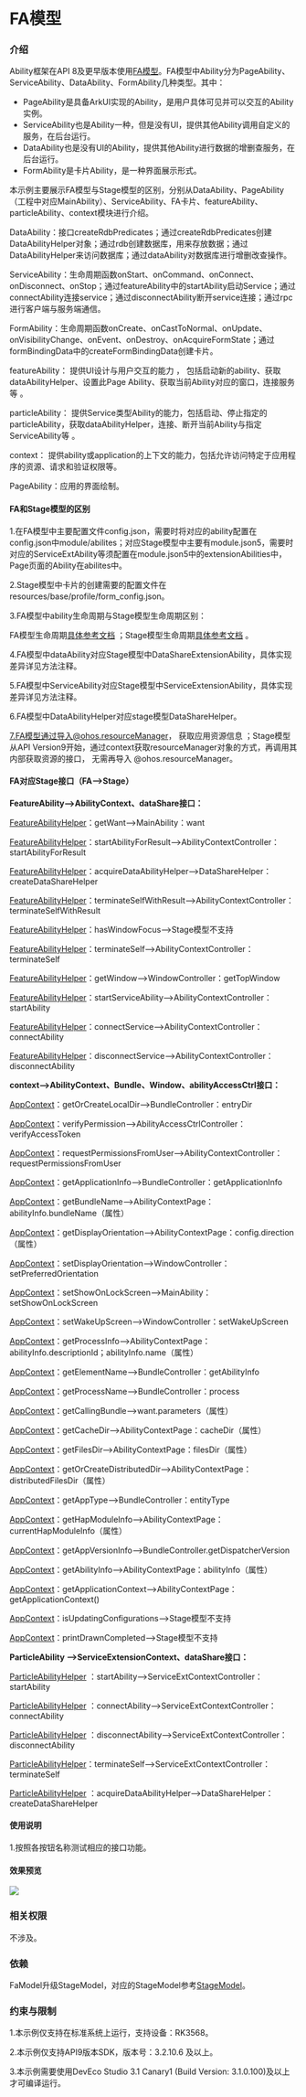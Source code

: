 # FA模型

### 介绍

Ability框架在API 8及更早版本使用[FA模型](https://gitee.com/openharmony/docs/blob/master/zh-cn/application-dev/ability/fa-brief.md)。FA模型中Ability分为PageAbility、ServiceAbility、DataAbility、FormAbility几种类型。其中：

- PageAbility是具备ArkUI实现的Ability，是用户具体可见并可以交互的Ability实例。
- ServiceAbility也是Ability一种，但是没有UI，提供其他Ability调用自定义的服务，在后台运行。
- DataAbility也是没有UI的Ability，提供其他Ability进行数据的增删查服务，在后台运行。
- FormAbility是卡片Ability，是一种界面展示形式。

本示例主要展示FA模型与Stage模型的区别，分别从DataAbility、PageAbility（工程中对应MainAbility）、ServiceAbility、FA卡片、featureAbility、particleAbility、context模块进行介绍。

DataAbility：接口createRdbPredicates；通过createRdbPredicates创建DataAbilityHelper对象；通过rdb创建数据库，用来存放数据；通过DataAbilityHelper来访问数据库；通过dataAbility对数据库进行增删改查操作。

ServiceAbility：生命周期函数onStart、onCommand、onConnect、onDisconnect、onStop；通过featureAbility中的startAbility启动Service；通过connectAbility连接service；通过disconnectAbility断开service连接；通过rpc进行客户端与服务端通信。

FormAbility：生命周期函数onCreate、onCastToNormal、onUpdate、onVisibilityChange、onEvent、onDestroy、onAcquireFormState；通过formBindingData中的createFormBindingData创建卡片。

featureAbility： 提供UI设计与用户交互的能力 ， 包括启动新的ability、获取dataAbilityHelper、设置此Page Ability、获取当前Ability对应的窗口，连接服务等 。

particleAbility： 提供Service类型Ability的能力，包括启动、停止指定的particleAbility，获取dataAbilityHelper，连接、断开当前Ability与指定ServiceAbility等 。

context： 提供ability或application的上下文的能力，包括允许访问特定于应用程序的资源、请求和验证权限等。

PageAbility：应用的界面绘制。

#### FA和Stage模型的区别

1.在FA模型中主要配置文件config.json，需要时将对应的ability配置在config.json中module/abilites；对应Stage模型中主要有module.json5，需要时对应的ServiceExtAbility等须配置在module.json5中的extensionAbilities中，Page页面的Ability在abilites中。

2.Stage模型中卡片的创建需要的配置文件在resources/base/profile/form_config.json。

3.FA模型中ability生命周期与Stage模型生命周期区别：

FA模型生命周期[具体参考文档](https://gitee.com/openharmony/docs/blob/master/zh-cn/application-dev/ability/fa-brief.md#生命周期) ；Stage模型生命周期[具体参考文档](https://gitee.com/openharmony/docs/blob/master/zh-cn/application-dev/ability/stage-brief.md#生命周期) 。

4.FA模型中dataAbility对应Stage模型中DataShareExtensionAbility，具体实现差异详见方法注释。

5.FA模型中ServiceAbility对应Stage模型中ServiceExtensionAbility，具体实现差异详见方法注释。

6.FA模型中DataAbilityHelper对应stage模型DataShareHelper。

7.FA模型通过导入@ohos.resourceManager， 获取应用资源信息 ；Stage模型从API Version9开始，通过context获取resourceManager对象的方式，再调用其内部获取资源的接口， 无需再导入 @ohos.resourceManager。

#### FA对应Stage接口（FA-->Stage）

**FeatureAbility——>AbilityContext、dataShare接口：**

[FeatureAbilityHelper](./entry/src/main/ets/MainAbility/feature/FeatureAbilityHelper.ts)：getWant——>MainAbility：want

[FeatureAbilityHelper](./entry/src/main/ets/MainAbility/feature/FeatureAbilityHelper.ts)：startAbilityForResult——>AbilityContextController：startAbilityForResult

[FeatureAbilityHelper](./entry/src/main/ets/MainAbility/feature/FeatureAbilityHelper.ts)：acquireDataAbilityHelper——>DataShareHelper：createDataShareHelper

[FeatureAbilityHelper](./entry/src/main/ets/MainAbility/feature/FeatureAbilityHelper.ts)：terminateSelfWithResult——>AbilityContextController：terminateSelfWithResult

[FeatureAbilityHelper](./entry/src/main/ets/MainAbility/feature/FeatureAbilityHelper.ts)：hasWindowFocus——>Stage模型不支持

[FeatureAbilityHelper](./entry/src/main/ets/MainAbility/feature/FeatureAbilityHelper.ts)：terminateSelf——>AbilityContextController：terminateSelf

[FeatureAbilityHelper](./entry/src/main/ets/MainAbility/feature/FeatureAbilityHelper.ts)：getWindow——>WindowController：getTopWindow

[FeatureAbilityHelper](./entry/src/main/ets/MainAbility/feature/FeatureAbilityHelper.ts)：startServiceAbility——>AbilityContextController：startAbility

[FeatureAbilityHelper](./entry/src/main/ets/MainAbility/feature/FeatureAbilityHelper.ts)：connectService——>AbilityContextController：connectAbility

[FeatureAbilityHelper](./entry/src/main/ets/MainAbility/feature/FeatureAbilityHelper.ts)：disconnectService——>AbilityContextController：disconnectAbility



**context-->AbilityContext、Bundle、Window、abilityAccessCtrl接口：**

[AppContext](./entry/src/main/ets/MainAbility/feature/AppContext.ts)：getOrCreateLocalDir——>BundleController：entryDir

[AppContext](./entry/src/main/ets/MainAbility/feature/AppContext.ts)：verifyPermission——>AbilityAccessCtrlController：verifyAccessToken

[AppContext](./entry/src/main/ets/MainAbility/feature/AppContext.ts)：requestPermissionsFromUser——>AbilityContextController：requestPermissionsFromUser

[AppContext](./entry/src/main/ets/MainAbility/feature/AppContext.ts)：getApplicationInfo——>BundleController：getApplicationInfo

[AppContext](./entry/src/main/ets/MainAbility/feature/AppContext.ts)：getBundleName——>AbilityContextPage：abilityInfo.bundleName（属性）

[AppContext](./entry/src/main/ets/MainAbility/feature/AppContext.ts)：getDisplayOrientation——>AbilityContextPage：config.direction（属性）

[AppContext](./entry/src/main/ets/MainAbility/feature/AppContext.ts)：setDisplayOrientation——>WindowController：setPreferredOrientation

[AppContext](./entry/src/main/ets/MainAbility/feature/AppContext.ts)：setShowOnLockScreen——>MainAbility：setShowOnLockScreen

[AppContext](./entry/src/main/ets/MainAbility/feature/AppContext.ts)：setWakeUpScreen——>WindowController：setWakeUpScreen

[AppContext](./entry/src/main/ets/MainAbility/feature/AppContext.ts)：getProcessInfo——>AbilityContextPage：abilityInfo.descriptionId；abilityInfo.name（属性）

[AppContext](./entry/src/main/ets/MainAbility/feature/AppContext.ts)：getElementName——>BundleController：getAbilityInfo

[AppContext](./entry/src/main/ets/MainAbility/feature/AppContext.ts)：getProcessName——>BundleController：process

[AppContext](./entry/src/main/ets/MainAbility/feature/AppContext.ts)：getCallingBundle——>want.parameters（属性）

[AppContext](./entry/src/main/ets/MainAbility/feature/AppContext.ts)：getCacheDir——>AbilityContextPage：cacheDir（属性）

[AppContext](./entry/src/main/ets/MainAbility/feature/AppContext.ts)：getFilesDir——>AbilityContextPage：filesDir（属性）

[AppContext](./entry/src/main/ets/MainAbility/feature/AppContext.ts)：getOrCreateDistributedDir——>AbilityContextPage：distributedFilesDir（属性）

[AppContext](./entry/src/main/ets/MainAbility/feature/AppContext.ts)：getAppType——>BundleController：entityType

[AppContext](./entry/src/main/ets/MainAbility/feature/AppContext.ts)：getHapModuleInfo——>AbilityContextPage：currentHapModuleInfo（属性）

[AppContext](./entry/src/main/ets/MainAbility/feature/AppContext.ts)：getAppVersionInfo——>BundleController.getDispatcherVersion

[AppContext](../FaModel/entry/src/main/ets/MainAbility/feature/AppContext.ts)：getAbilityInfo——>AbilityContextPage：abilityInfo（属性）

[AppContext](./entry/src/main/ets/MainAbility/feature/AppContext.ts)：getApplicationContext——>AbilityContextPage：getApplicationContext()

[AppContext](./entry/src/main/ets/MainAbility/feature/AppContext.ts)：isUpdatingConfigurations——>Stage模型不支持

[AppContext](./entry/src/main/ets/MainAbility/feature/AppContext.ts)：printDrawnCompleted——>Stage模型不支持



**ParticleAbility ——>ServiceExtensionContext、dataShare接口：**

[ParticleAbilityHelper](./entry/src/main/ets/MainAbility/feature/ParticleAbilityHelper.ts) ：startAbility——>ServiceExtContextController：startAbility

[ParticleAbilityHelper](./entry/src/main/ets/MainAbility/feature/ParticleAbilityHelper.ts) ：connectAbility——>ServiceExtContextController：connectAbility

[ParticleAbilityHelper](./entry/src/main/ets/MainAbility/feature/ParticleAbilityHelper.ts) ：disconnectAbility——>ServiceExtContextController：disconnectAbility

[ParticleAbilityHelper](./entry/src/main/ets/MainAbility/feature/ParticleAbilityHelper.ts)：terminateSelf——>ServiceExtContextController：terminateSelf

[ParticleAbilityHelper](./entry/src/main/ets/MainAbility/feature/ParticleAbilityHelper.ts) ：acquireDataAbilityHelper——>DataShareHelper：createDataShareHelper

#### 使用说明

1.按照各按钮名称测试相应的接口功能。

#### 效果预览

![](screenshots/devices/main.png)

### 相关权限

不涉及。

### 依赖

FaModel升级StageModel，对应的StageModel参考[StageModel](../StageModel)。

### 约束与限制

1.本示例仅支持在标准系统上运行，支持设备：RK3568。

2.本示例仅支持API9版本SDK，版本号：3.2.10.6 及以上。

3.本示例需要使用DevEco Studio 3.1 Canary1 (Build Version: 3.1.0.100)及以上才可编译运行。

